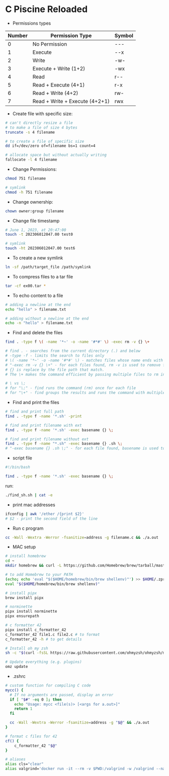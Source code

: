 # C Piscine Reloaded

- Permissions types

| Number | Permission Type                | Symbol |
| ------ | ------------------------------ | ------ |
| 0      | No Permission                  | ---    |
| 1      | Execute                        | --x    |
| 2      | Write                          | -w-    |
| 3      | Execute + Write (1+2)          | -wx    |
| 4      | Read                           | r--    |
| 5      | Read + Execute (4+1)           | r-x    |
| 6      | Read + Write (4+2)             | rw-    |
| 7      | Read + Write + Execute (4+2+1) | rwx    |

- Create file with specific size:

```sh
# can't directly resize a file
# to make a file of size 4 bytes
truncate -s 4 filename

# to create a file of specific size
dd if=/dev/zero of=filename bs=1 count=4

# allocate space but without actually writing
fallocate -l 4 filename
```

- Change Permissions:

```sh
chmod 751 filename

# symlink
chmod -h 751 filename
```

- Change ownership:

```sh
chown owner:group filename
```

- Change file timestamp

```sh
# June 1, 2023, at 20:47:00
touch -t 202306012047.00 test0

# symlink
touch -ht 202306012047.00 test6
```

- To create a new symlink

```sh
ln -sf /path/target_file /path/symlink
```

- To compress files to a tar file

```sh
tar -cf ex00.tar *
```

- To echo content to a file

```sh
# adding a newline at the end
echo "hello" > filename.txt

# adding without a newline at the end
echo -n "hello" > filename.txt
```

- Find and delete the files

```sh
find . -type f \( -name '*~' -o -name '#*#' \) -exec rm -v {} \+

# find . - searches from the current directory (.) and below
# -type -f - limits the search to files only
# \( -name '*~' -o -name '#*#' \) - matches files whose name ends with ~ or starts and ends with #
# "-exec rm -v {} \+" - for each files found, rm -v is used to remove files with verbose output (-v shows what files are being deleted).
# {} is replace by the file path that match.
# The \+ makes the command efficient by passing multiple files to rm in a single invocation, rather than invoking rm separately for each file.

# \ vs \;
# for "\;" - find runs the command (rm) once for each file
# for "\+" - find groups the results and runs the command with multiple files at once, making it more efficient.
```

- Find and print the files

```sh
# find and print full path
find . -type f -name '*.sh' -print

# find and print filename with ext
find . -type f -name '*.sh' -exec basename {} \;

# find and print filename without ext
find . -type f -name "*.sh" -exec basename {} .sh \;
# "-exec basename {} .sh \;" - for each file found, basename is used to remove the directory path and the .sh extension.
```

- script file

```sh
#!/bin/bash

find . -type f -name '*.sh' -exec basename {} \;
```

run:

```sh
./find_sh.sh | cat -e
```

- print mac addresses

```sh
ifconfig | awk '/ether /{print $2}'
# $2 - print the second field of the line
```

- Run c program

```sh
cc -Wall -Wextra -Werror -fsanitize=address -g filename.c && ./a.out
```

- MAC setup

```sh
# install homebrew
cd ~
mkdir homebrew && curl -L https://github.com/Homebrew/brew/tarball/master | tar xz --strip 1 -C homebrew

# to add Homebrew to your PATH
(echo; echo 'eval "$($HOME/homebrew/bin/brew shellenv)"') >> $HOME/.zprofile
eval "$($HOME/homebrew/bin/brew shellenv)"

# install pipx
brew install pipx

# norminette
pipx install norminette
pipx ensurepath

# c formatter 42
pipx install c_formatter_42
c_formatter_42 file1.c file2.c # to format
c_formatter_42 -h # to get details

# Install oh my zsh
sh -c "$(curl -fsSL https://raw.githubusercontent.com/ohmyzsh/ohmyzsh/master/tools/install.sh)"

# Update everything (e.g. plugins)
omz update
```

- .zshrc

```sh
# custom function for compiling C code
mycc() {
  # If no arguments are passed, display an error
  if [ "$#" -eq 0 ]; then
    echo "Usage: mycc <file(s)> [<args for a.out>]"
    return 1
  fi

  cc -Wall -Wextra -Werror -fsanitize=address -g "$@" && ./a.out
}

# format c files for 42
cf() {
    c_formatter_42 "$@"
}

# aliases
alias cls="clear"
alias valgrind='docker run -it --rm -v $PWD:/valgrind -w /valgrind --name valgrind valgrind:1.0'
```
